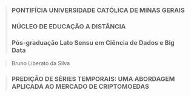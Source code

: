 > ### PONTIFÍCIA UNIVERSIDADE CATÓLICA DE MINAS GERAIS
> ### NÚCLEO DE EDUCAÇÃO A DISTÂNCIA
> ### Pós-graduação Lato Sensu em Ciência de Dados e Big Data

> Bruno Liberato da Silva

> ### PREDIÇÃO DE SÉRIES TEMPORAIS: UMA ABORDAGEM APLICADA AO MERCADO DE CRIPTOMOEDAS


